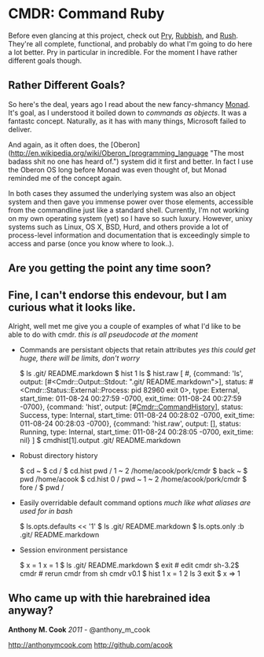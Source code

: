 CMDR: Command Ruby
======

Before even glancing at this project, check out [Pry](https://github.com/pry/pry), [Rubbish](https://github.com/hayeah/rubish), and [Rush](http://rush.heroku.com/). They're all complete, functional, and probably do what I'm going to do here a lot better. Pry in particular in incredible. For the moment I have rather different goals though.

Rather Different Goals?
------

So here's the deal, years ago I read about the new fancy-shmancy [Monad](http://en.wikipedia.org/wiki/Windows_PowerShell "Yes I still call it Monad because it was an awesome name, dammit!"). It's goal, as I understood it boiled down to *commands as objects*. It was a fantastc concept. Naturally, as it has with many things, Microsoft failed to deliver.

And again, as it often does, the [Oberon](http://en.wikipedia.org/wiki/Oberon_(programming_language "The most badass shit no one has heard of.") system did it first and better. In fact I use the Oberon OS long before Monad was even thought of, but Monad reminded me of the concept again.

In both cases they assumed the underlying system was also an object system and then gave you immense power over those elements, accessible from the commandline just like a standard shell. Currently, I'm not working on my own operating system (yet) so I have so such luxury. However, unixy systems such as Linux, OS X, BSD, Hurd, and others provide a lot of process-level information and documentation that is exceedingly simple to access and parse (once you know where to look..).

Are you getting the point any time soon?
------


Fine, I can't endorse this endevour, but I am curious what it looks like.
------

Alright, well met me give you a couple of examples of what I'd like to be able to do with cmdr.
*this is all pseudocode at the moment*

- Commands are persistant objects that retain attributes
*yes this could get huge, there will be limits, don't worry*

    $ ls
    .git/  README.markdown
    $ hist
    1 ls <succeded a few seconds ago>
    $ hist.raw
    [
      #<Cmdr>,
      {command: 'ls', output: [#<Cmdr::Output::Stdout: ".git/  README.markdown">], status: #<Cmdr::Status::External::Process: pid 82960 exit 0>, type: External, start_time: 011-08-24 00:27:59 -0700, exit_time: 011-08-24 00:27:59 -0700},
      {command: 'hist', output: [#<Cmdr::CommandHistory>], status: Success, type: Internal, start_time: 011-08-24 00:28:02 -0700, exit_time: 011-08-24 00:28:03 -0700},
      {command: 'hist.raw', output: [], status: Running, type: Internal, start_time: 011-08-24 00:28:05 -0700, exit_time: nil}
    ]
    $ cmdhist[1].output
    .git/  README.markdown

- Robust directory history

    $ cd ~
    $ cd /
    $ cd.hist
    pwd /
    1   ~
    2   /home/acook/pork/cmdr
    $ back
    ~
    $ pwd
    /home/acook
    $ cd.hist
    0   /
    pwd ~
    1   ~
    2   /home/acook/pork/cmdr
    $ fore
    /
    $ pwd
    /

- Easily overridable default command options
*much like what aliases are used for in bash*

    $ ls.opts.defaults << '1'
    $ ls
    .git/
    README.markdown
    $ ls.opts.only :b
    .git/  README.markdown

- Session environment persistance

    $ x = 1
    x = 1
    $ ls
    .git/  README.markdown
    $ exit                    # edit cmdr
    sh-3.2$ cmdr              # rerun cmdr from sh
    cmdr v0.1
    $ hist
    1 x = 1 <succeeded about a minute ago>
    2 ls    <succeeded less than a minute ago>
    3 exit  <succedded less than a minute ago>
    $ x
    => 1

Who came up with thie harebrained idea anyway?
------

**Anthony M. Cook** *2011* - @anthony_m_cook

http://anthonymcook.com
http://github.com/acook

